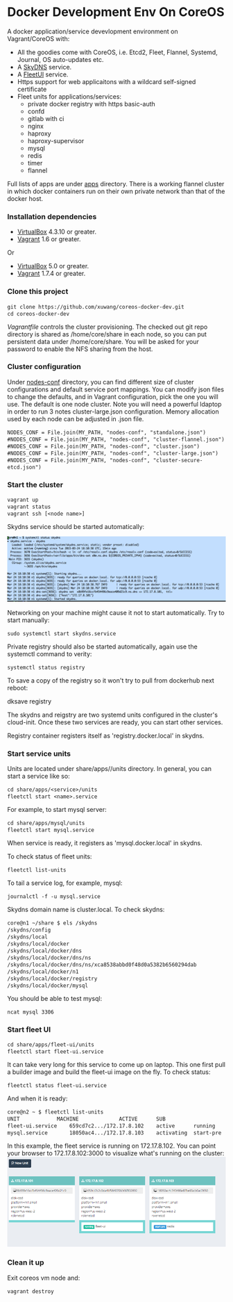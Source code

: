 # Docker Development Env On CoreOS

A docker application/service devevlopment environment on Vagrant/CoreOS with:

* All the goodies come with CoreOS, i.e. Etcd2, Fleet, Flannel, Systemd, Journal, OS auto-updates etc.
* A [SkyDNS][SkyDNS] service.
* A [FleetUI](https://github.com/purpleworks/fleet-ui.git) service.
* Https support for web applicaitons with a wildcard self-signed certificate
* Fleet units for applications/services:
    * private docker registry with https basic-auth
    * confd
    * gitlab with ci
    * nginx
    * haproxy
    * haproxy-supervisor
    * mysql
    * redis
    * timer 
    * flannel

Full lists of apps are under [apps](https://github.com/xuwang/coreos-docker-dev/tree/master/apps) directory. There is a working flannel cluster in which docker containers run on their own private network than that of the docker host. 

### Installation dependencies

* [VirtualBox][virtualbox] 4.3.10 or greater.
* [Vagrant][vagrant] 1.6 or greater.

Or

* [VirtualBox][virtualbox] 5.0 or greater.
* [Vagrant][vagrant] 1.7.4 or greater.

### Clone this project

    git clone https://github.com/xuwang/coreos-docker-dev.git
    cd coreos-docker-dev

_Vagrantfile_ controls the cluster provisioning. The checked out git repo directory is shared as /home/core/share in each node, so you can put persistent data under /home/core/share. 
You will be asked for your password to enable the NFS sharing from the host.

### Cluster configuration

Under [nodes-conf](https://github.com/xuwang/coreos-docker-dev/tree/master/nodes-conf) directory, you can find different size of cluster configurations and default service port mappings.  You can modify json files to change the defaults, and in Vagrant configuration, pick the one you will use. The default is one node cluster. Note you will  need a powerful ldaptop in
order to run 3 notes cluster-large.json configuration. Memory allocation used by each node can be adjusted in <type>.json file.

    NODES_CONF = File.join(MY_PATH, "nodes-conf", "standalone.json")
    #NODES_CONF = File.join(MY_PATH, "nodes-conf", "cluster-flannel.json")
    #NODES_CONF = File.join(MY_PATH, "nodes-conf", "cluster.json")
    #NODES_CONF = File.join(MY_PATH, "nodes-conf", "cluster-large.json")
    #NODES_CONF = File.join(MY_PATH, "nodes-conf", "cluster-secure-etcd.json")

### Start the cluster

    vagrant up
    vagrant status
    vagrant ssh [<node name>]
  
Skydns service should be started automatically:

![skydns service status](images/skydns.png "skydns service status")

Networking on your machine might cause it not to start automatically. Try to start manually:

    sudo systemctl start skydns.service
 
Private registry should also be started automatically, again use the systemctl command to verity:

    systemctl status registry

To save a copy of the registry so it won't try to pull from dockerhub next reboot:

   dksave registry
 
The skydns and reigstry are two systemd units configured in the cluster's cloud-init. Once these two services are ready, you can start other services. 

Registry container registers itself as 'registry.docker.local' in skydns.

### Start service units

Units are located under share/apps/<service>/units directory. In general, you can start a service like so:

    cd share/apps/<service>/units
    fleetctl start <name>.service

For example, to start mysql server:

    cd share/apps/mysql/units
    fleetctl start mysql.service
    
When service is ready, it registers as 'mysql.docker.local' in skydns.

To check status of fleet units:

    fleetctl list-units

To tail a service log, for example, mysql:

    journalctl -f -u mysql.service 

Skydns domain name is cluster.local. To check skydns:

    core@n1 ~/share $ els /skydns
    /skydns/config
    /skydns/local
    /skydns/local/docker
    /skydns/local/docker/dns
    /skydns/local/docker/dns/ns
    /skydns/local/docker/dns/ns/xca8538abbd0f48d0a5382b6560294dab
    /skydns/local/docker/n1
    /skydns/local/docker/registry
    /skydns/local/docker/mysql 

You should be able to test mysql:

    ncat mysql 3306

### Start fleet UI

    cd share/apps/fleet-ui/units
    fleetctl start fleet-ui.service

It can take very long for this service to come up on laptop. This one first pull a builder image and build the fleet-ui image on the fly. To check status:

    fleetctl status fleet-ui.service

And when it is ready:

    core@n2 ~ $ fleetctl list-units
    UNIT			MACHINE				ACTIVE		SUB
    fleet-ui.service	659cd7c2.../172.17.8.102	active		running
    mysql.service		18050ac4.../172.17.8.103	activating	start-pre
    
In this example, the fleet service is running on 172.17.8.102. You can point your browser to 172.17.8.102:3000 to visualize what's running on the cluster:
![fleet units](images/fleetui.png "fleet units")

### Clean it up

Exit coreos vm node and:

    vagrant destroy

[virtualbox]: https://www.virtualbox.org/
[vagrant]: https://www.vagrantup.com/downloads.html
[using-coreos]: http://coreos.com/docs/using-coreos/
[SkyDNS]: https://github.com/skynetservices/skydns
[Docker-Registry]: https://github.com/docker/docker-registry


